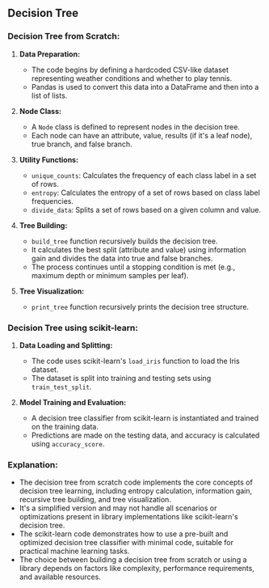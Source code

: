## Decision Tree

### Decision Tree from Scratch:

1.  **Data Preparation:**
    
    *   The code begins by defining a hardcoded CSV-like dataset representing weather conditions and whether to play tennis.
    *   Pandas is used to convert this data into a DataFrame and then into a list of lists.
2.  **Node Class:**
    
    *   A `Node` class is defined to represent nodes in the decision tree.
    *   Each node can have an attribute, value, results (if it's a leaf node), true branch, and false branch.
3.  **Utility Functions:**
    
    *   `unique_counts`: Calculates the frequency of each class label in a set of rows.
    *   `entropy`: Calculates the entropy of a set of rows based on class label frequencies.
    *   `divide_data`: Splits a set of rows based on a given column and value.
4.  **Tree Building:**
    
    *   `build_tree` function recursively builds the decision tree.
    *   It calculates the best split (attribute and value) using information gain and divides the data into true and false branches.
    *   The process continues until a stopping condition is met (e.g., maximum depth or minimum samples per leaf).
5.  **Tree Visualization:**
    
    *   `print_tree` function recursively prints the decision tree structure.

### Decision Tree using scikit-learn:

1.  **Data Loading and Splitting:**
    
    *   The code uses scikit-learn's `load_iris` function to load the Iris dataset.
    *   The dataset is split into training and testing sets using `train_test_split`.
2.  **Model Training and Evaluation:**
    
    *   A decision tree classifier from scikit-learn is instantiated and trained on the training data.
    *   Predictions are made on the testing data, and accuracy is calculated using `accuracy_score`.

### Explanation:

*   The decision tree from scratch code implements the core concepts of decision tree learning, including entropy calculation, information gain, recursive tree building, and tree visualization.
*   It's a simplified version and may not handle all scenarios or optimizations present in library implementations like scikit-learn's decision tree.
*   The scikit-learn code demonstrates how to use a pre-built and optimized decision tree classifier with minimal code, suitable for practical machine learning tasks.
*   The choice between building a decision tree from scratch or using a library depends on factors like complexity, performance requirements, and available resources.